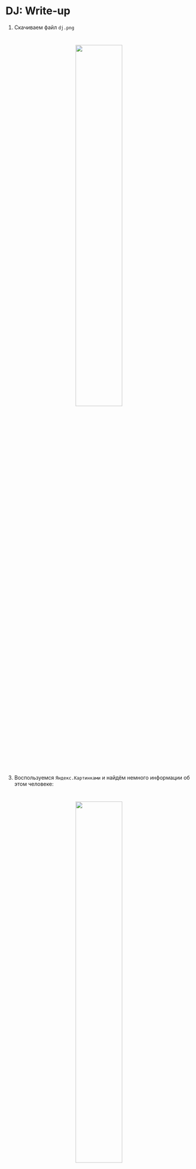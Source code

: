 # DJ: Write-up

1. Скачиваем файл `dj.png`

<h1 align=center>
  <img src="img\dj.png" width=50%>
</h1>

3. Воспользуемся `Яндекс.Картинками` и найдём немного информации об этом человеке:

<h1 align=center>
  <img src="img\search_result.png" width=50%>
</h1>

4. Видим что его псевдоним `LSB` и сразу же вспоминаем про алгоритм LSB в стеганографии

5. Для выполнения таски открываем сервисы, которые декодят картинки по заданному алгоритму.
Я использую `https://stylesuxx.github.io/steganography/`.
Добавляю картинку в раздел `Decode`. 
Получаем флаг:

<h1 align=center>
  <img src="img\result.png" width=50%>
</h1>

Флаг: **kettle_music_is_the_universal_language_of_mankind**
